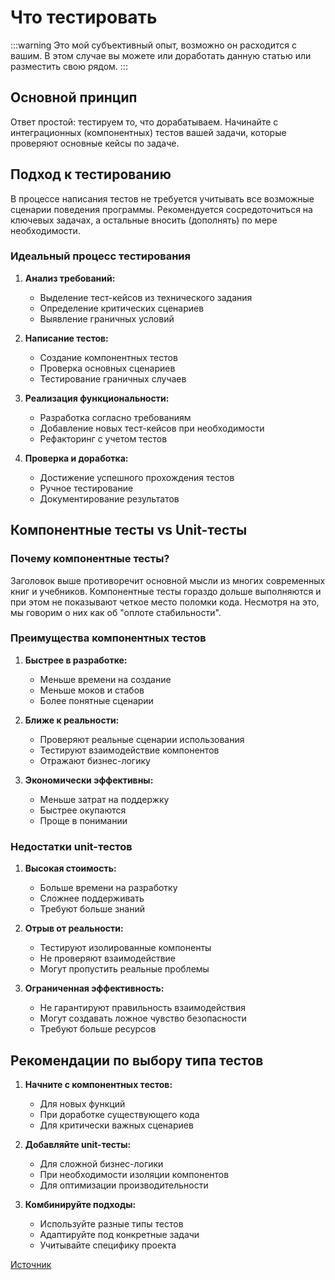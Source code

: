 # Что тестировать

:::warning
Это мой субъективный опыт, возможно он расходится с вашим. В этом случае вы можете или доработать данную статью или разместить свою рядом.
:::

## Основной принцип

Ответ простой: тестируем то, что дорабатываем. Начинайте с интеграционных (компонентных) тестов вашей задачи, которые проверяют основные кейсы по задаче.

## Подход к тестированию

В процессе написания тестов не требуется учитывать все возможные сценарии поведения программы. Рекомендуется сосредоточиться на ключевых задачах, а остальные вносить (дополнять) по мере необходимости.

### Идеальный процесс тестирования

1. **Анализ требований:**
   * Выделение тест-кейсов из технического задания
   * Определение критических сценариев
   * Выявление граничных условий

2. **Написание тестов:**
   * Создание компонентных тестов
   * Проверка основных сценариев
   * Тестирование граничных случаев

3. **Реализация функциональности:**
   * Разработка согласно требованиям
   * Добавление новых тест-кейсов при необходимости
   * Рефакторинг с учетом тестов

4. **Проверка и доработка:**
   * Достижение успешного прохождения тестов
   * Ручное тестирование
   * Документирование результатов

## Компонентные тесты vs Unit-тесты

### Почему компонентные тесты?

Заголовок выше противоречит основной мысли из многих современных книг и учебников. Компонентные тесты гораздо дольше выполняются и при этом не показывают четкое место поломки кода. Несмотря на это, мы говорим о них как об "оплоте стабильности". 

### Преимущества компонентных тестов

1. **Быстрее в разработке:**
   * Меньше времени на создание
   * Меньше моков и стабов
   * Более понятные сценарии

2. **Ближе к реальности:**
   * Проверяют реальные сценарии использования
   * Тестируют взаимодействие компонентов
   * Отражают бизнес-логику

3. **Экономически эффективны:**
   * Меньше затрат на поддержку
   * Быстрее окупаются
   * Проще в понимании

### Недостатки unit-тестов

1. **Высокая стоимость:**
   * Больше времени на разработку
   * Сложнее поддерживать
   * Требуют больше знаний

2. **Отрыв от реальности:**
   * Тестируют изолированные компоненты
   * Не проверяют взаимодействие
   * Могут пропустить реальные проблемы

3. **Ограниченная эффективность:**
   * Не гарантируют правильность взаимодействия
   * Могут создавать ложное чувство безопасности
   * Требуют больше ресурсов

## Рекомендации по выбору типа тестов

1. **Начните с компонентных тестов:**
   * Для новых функций
   * При доработке существующего кода
   * Для критически важных сценариев

2. **Добавляйте unit-тесты:**
   * Для сложной бизнес-логики
   * При необходимости изоляции компонентов
   * Для оптимизации производительности

3. **Комбинируйте подходы:**
   * Используйте разные типы тестов
   * Адаптируйте под конкретные задачи
   * Учитывайте специфику проекта

[Источник](https://habr.com/ru/companies/axenix/articles/724318/)